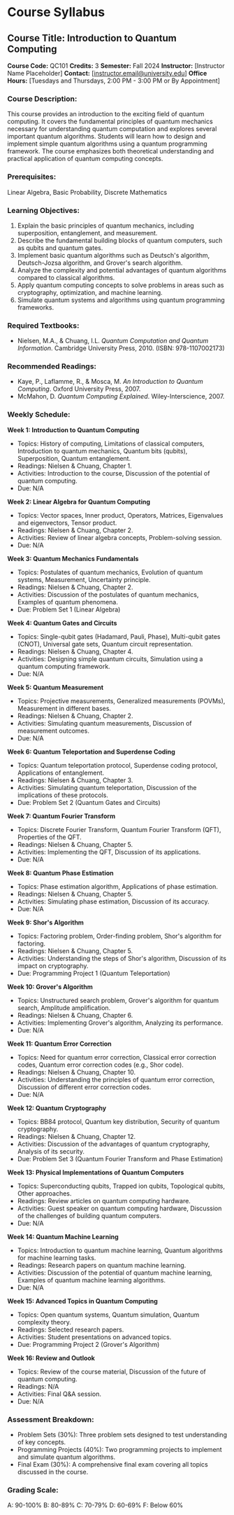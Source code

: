 # Course Syllabus
## Course Title: Introduction to Quantum Computing
**Course Code:** QC101
**Credits:** 3
**Semester:** Fall 2024
**Instructor:** [Instructor Name Placeholder]
**Contact:** [instructor.email@university.edu]
**Office Hours:** [Tuesdays and Thursdays, 2:00 PM - 3:00 PM or By Appointment]

### Course Description:
This course provides an introduction to the exciting field of quantum computing. It covers the fundamental principles of quantum mechanics necessary for understanding quantum computation and explores several important quantum algorithms. Students will learn how to design and implement simple quantum algorithms using a quantum programming framework. The course emphasizes both theoretical understanding and practical application of quantum computing concepts.

### Prerequisites:
Linear Algebra, Basic Probability, Discrete Mathematics

### Learning Objectives:
1.  Explain the basic principles of quantum mechanics, including superposition, entanglement, and measurement.
2.  Describe the fundamental building blocks of quantum computers, such as qubits and quantum gates.
3.  Implement basic quantum algorithms such as Deutsch's algorithm, Deutsch-Jozsa algorithm, and Grover's search algorithm.
4.  Analyze the complexity and potential advantages of quantum algorithms compared to classical algorithms.
5.  Apply quantum computing concepts to solve problems in areas such as cryptography, optimization, and machine learning.
6.  Simulate quantum systems and algorithms using quantum programming frameworks.

### Required Textbooks:
- Nielsen, M.A., & Chuang, I.L. *Quantum Computation and Quantum Information*. Cambridge University Press, 2010. (ISBN: 978-1107002173)

### Recommended Readings:
- Kaye, P., Laflamme, R., & Mosca, M. *An Introduction to Quantum Computing*. Oxford University Press, 2007.
- McMahon, D. *Quantum Computing Explained*. Wiley-Interscience, 2007.

### Weekly Schedule:
**Week 1: Introduction to Quantum Computing**
- Topics: History of computing, Limitations of classical computers, Introduction to quantum mechanics, Quantum bits (qubits), Superposition, Quantum entanglement.
- Readings: Nielsen & Chuang, Chapter 1.
- Activities: Introduction to the course, Discussion of the potential of quantum computing.
- Due: N/A

**Week 2: Linear Algebra for Quantum Computing**
- Topics: Vector spaces, Inner product, Operators, Matrices, Eigenvalues and eigenvectors, Tensor product.
- Readings: Nielsen & Chuang, Chapter 2.
- Activities: Review of linear algebra concepts, Problem-solving session.
- Due: N/A

**Week 3: Quantum Mechanics Fundamentals**
- Topics: Postulates of quantum mechanics, Evolution of quantum systems, Measurement, Uncertainty principle.
- Readings: Nielsen & Chuang, Chapter 2.
- Activities: Discussion of the postulates of quantum mechanics, Examples of quantum phenomena.
- Due: Problem Set 1 (Linear Algebra)

**Week 4: Quantum Gates and Circuits**
- Topics: Single-qubit gates (Hadamard, Pauli, Phase), Multi-qubit gates (CNOT), Universal gate sets, Quantum circuit representation.
- Readings: Nielsen & Chuang, Chapter 4.
- Activities: Designing simple quantum circuits, Simulation using a quantum computing framework.
- Due: N/A

**Week 5: Quantum Measurement**
- Topics: Projective measurements, Generalized measurements (POVMs), Measurement in different bases.
- Readings: Nielsen & Chuang, Chapter 2.
- Activities: Simulating quantum measurements, Discussion of measurement outcomes.
- Due: N/A

**Week 6: Quantum Teleportation and Superdense Coding**
- Topics: Quantum teleportation protocol, Superdense coding protocol, Applications of entanglement.
- Readings: Nielsen & Chuang, Chapter 3.
- Activities: Simulating quantum teleportation, Discussion of the implications of these protocols.
- Due: Problem Set 2 (Quantum Gates and Circuits)

**Week 7: Quantum Fourier Transform**
- Topics: Discrete Fourier Transform, Quantum Fourier Transform (QFT), Properties of the QFT.
- Readings: Nielsen & Chuang, Chapter 5.
- Activities: Implementing the QFT, Discussion of its applications.
- Due: N/A

**Week 8: Quantum Phase Estimation**
- Topics: Phase estimation algorithm, Applications of phase estimation.
- Readings: Nielsen & Chuang, Chapter 5.
- Activities: Simulating phase estimation, Discussion of its accuracy.
- Due: N/A

**Week 9: Shor's Algorithm**
- Topics: Factoring problem, Order-finding problem, Shor's algorithm for factoring.
- Readings: Nielsen & Chuang, Chapter 5.
- Activities: Understanding the steps of Shor's algorithm, Discussion of its impact on cryptography.
- Due: Programming Project 1 (Quantum Teleportation)

**Week 10: Grover's Algorithm**
- Topics: Unstructured search problem, Grover's algorithm for quantum search, Amplitude amplification.
- Readings: Nielsen & Chuang, Chapter 6.
- Activities: Implementing Grover's algorithm, Analyzing its performance.
- Due: N/A

**Week 11: Quantum Error Correction**
- Topics: Need for quantum error correction, Classical error correction codes, Quantum error correction codes (e.g., Shor code).
- Readings: Nielsen & Chuang, Chapter 10.
- Activities: Understanding the principles of quantum error correction, Discussion of different error correction codes.
- Due: N/A

**Week 12: Quantum Cryptography**
- Topics: BB84 protocol, Quantum key distribution, Security of quantum cryptography.
- Readings: Nielsen & Chuang, Chapter 12.
- Activities: Discussion of the advantages of quantum cryptography, Analysis of its security.
- Due: Problem Set 3 (Quantum Fourier Transform and Phase Estimation)

**Week 13: Physical Implementations of Quantum Computers**
- Topics: Superconducting qubits, Trapped ion qubits, Topological qubits, Other approaches.
- Readings: Review articles on quantum computing hardware.
- Activities: Guest speaker on quantum computing hardware, Discussion of the challenges of building quantum computers.
- Due: N/A

**Week 14: Quantum Machine Learning**
- Topics: Introduction to quantum machine learning, Quantum algorithms for machine learning tasks.
- Readings: Research papers on quantum machine learning.
- Activities: Discussion of the potential of quantum machine learning, Examples of quantum machine learning algorithms.
- Due: N/A

**Week 15: Advanced Topics in Quantum Computing**
- Topics: Open quantum systems, Quantum simulation, Quantum complexity theory.
- Readings: Selected research papers.
- Activities: Student presentations on advanced topics.
- Due: Programming Project 2 (Grover's Algorithm)

**Week 16: Review and Outlook**
- Topics: Review of the course material, Discussion of the future of quantum computing.
- Readings: N/A
- Activities: Final Q&A session.
- Due: N/A

### Assessment Breakdown:
*   Problem Sets (30%): Three problem sets designed to test understanding of key concepts.
*   Programming Projects (40%): Two programming projects to implement and simulate quantum algorithms.
*   Final Exam (30%): A comprehensive final exam covering all topics discussed in the course.

### Grading Scale:
A: 90-100%
B: 80-89%
C: 70-79%
D: 60-69%
F: Below 60%